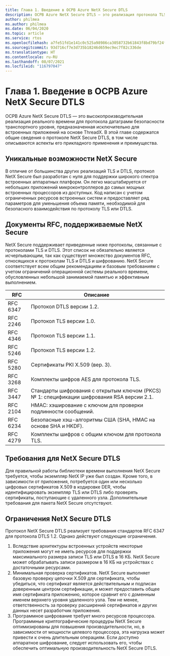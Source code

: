 ```yaml
---
title: Глава 1. Введение в ОСРВ Azure NetX Secure DTLS
description: ОСРВ Azure NetX Secure DTLS — это реализация протокола TLS для протокола датаграмм безопасности транспортного уровня, предназначенная для встроенных приложений на основе ThreadX.
author: philmea
ms.author: philmea
ms.date: 06/04/2020
ms.topic: article
ms.service: rtos
ms.openlocfilehash: a7fe51fd1e141c0c525a98986ca3058732b61843f8bd79bf24fc5ac986147501
ms.sourcegitcommit: 93d716cf7e3d735b18246d659ec9ec7f82c336de
ms.translationtype: HT
ms.contentlocale: ru-RU
ms.lasthandoff: 08/07/2021
ms.locfileid: "116797047"
---
```

# <a name="chapter-1-introduction-to-azure-rtos-netx-secure-dtls"></a>Глава 1. Введение в ОСРВ Azure NetX Secure DTLS

ОСРВ Azure NetX Secure DTLS — это высокопроизводительная реализация реального времени для протокола датаграмм безопасности транспортного уровня, предназначенная исключительно для встроенных приложений на основе ThreadX. В этой главе содержатся общие сведения о протоколе NetX Secure DTLS, в том числе описываются аспекты его прикладного применения и преимущества.

## <a name="netx-secure-unique-features"></a>Уникальные возможности NetX Secure

В отличие от большинства других реализаций TLS и DTLS, протокол NetX Secure был разработан с нуля для поддержки широкого спектра встроенных аппаратных платформ. Он легко масштабируется от небольших приложений микроконтроллеров до самых мощных встроенных процессоров из доступных. Код написан с учетом ограниченных ресурсов встроенных систем и предоставляет ряд параметров для уменьшения объема памяти, необходимой для безопасного взаимодействия по протоколу TLS или DTLS.

## <a name="rfcs-supported-by-netx-secure"></a>Документы RFC, поддерживаемые NetX Secure

NetX Secure поддерживает приведенные ниже протоколы, связанные с протоколами TLS и DTLS. Этот список не обязательно является исчерпывающим, так как существует множество документов RFC, относящихся к протоколам TLS и DTLS и шифрованию. NetX Secure соответствует всем общим рекомендациям и базовым требованиям с учетом ограничений операционной системы реального времени, обусловленных небольшой занимаемой памятью и эффективным выполнением.


| RFC | Описание |
| --- | ----------- |
| RFC 6347 | Протокол DTLS версии 1.2. |
| RFC 2246 | Протокол TLS версии 1.0.|
| RFC 4346 | Протокол TLS версии 1.1. |
| RFC 5246 | Протокол TLS версии 1.2. |
| RFC 5280 | Сертификаты PKI X.509 (вер. 3). |
| RFC 3268 | Комплекты шифров AES для протокола TLS. |
| RFC 3447 | Стандарты шифрования с открытым ключом (PKCS) № 1: спецификации шифрования RSA версии 2.1. |
| RFC 2104 | HMAC: хэширование с ключом для проверки подлинности сообщений. |
| RFC 6234 | Безопасные хэш-алгоритмы США (SHA, HMAC на основе SHA и HKDF). |
| RFC 4279 | Комплекты шифров с общим ключом для протокола TLS. |

## <a name="netx-secure-dtls-requirements"></a>Требования для NetX Secure DTLS

Для правильной работы библиотеки времени выполнения NetX Secure требуется, чтобы экземпляр NetX IP уже был создан. Кроме того, в зависимости от приложения, потребуется один или несколько цифровых сертификатов X.509 в кодировке DER, чтобы идентифицировать экземпляр TLS или DTLS либо проверять сертификаты, поступающие с удаленного узла. Дополнительные требования для пакета NetX Secure отсутствуют.

## <a name="netx-secure-dtls-constraints"></a>Ограничения NetX Secure DTLS

Протокол NetX Secure DTLS реализует требования стандартов RFC 6347 для протокола DTLS 1.2. Однако действуют следующие ограничения.

1. Вследствие архитектуры встроенных устройств некоторые приложения могут не иметь ресурсов для поддержки максимального размера записи TLS или DTLS в 16 КБ. NetX Secure может обрабатывать записи размером в 16 КБ на устройствах с достаточными ресурсами.
2. Минимальная проверка сертификатов. NetX Secure выполняет базовую проверку цепочки X.509 для сертификата, чтобы убедиться, что сертификат является действительным и подписан доверенным центром сертификации, и может предоставить общее имя сертификата приложению, которое сравнит его с доменным именем верхнего уровня удаленного узла. Тем не менее, ответственность за проверку расширений сертификатов и других данных несет разработчик приложения.
3. Программное шифрование требует много ресурсов процессора. Программные криптографические процедуры NetX Secure оптимизированы для повышения производительности, но, в зависимости от мощности целевого процессора, эта нагрузка может привести к очень длительным операциям. Если доступно аппаратное шифрование, следует использовать его, чтобы обеспечить оптимальную производительность NetX Secure DTLS.
